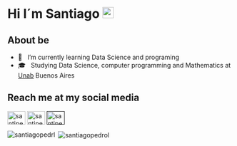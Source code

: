 ### <h1 align= "justify"> Hi I´m Santiago <img src="https://github.com/souvikguria98/souvikguria98/blob/master/Hi.gif" width="25"></h1>


<h2 align= "justify"> About be </h2>

- 🌱 &nbsp; I’m currently learning Data Science and programing
- 🎓 &nbsp; Studying Data Science, computer programming and Mathematics at <a href="https://www.unab.edu.ar" target="_blank"> Unab</a> Buenos Aires 

<h2 align= "justify"> Reach me at my social media </h2>
<p> 
<a href="mailto:spedrol213@gmail.com" target="_blank"><img align="center" src="https://cdn.jsdelivr.net/npm/simple-icons@v3/icons/gmail.svg" alt="santipedrol" height="30" width="40" /></a> 
<a href="https://twitter.com/PedrolSanti" target="_blank"><img align="center" src="https://cdn.jsdelivr.net/npm/simple-icons@v3/icons/twitter.svg" alt="santipedrol" height="30" width="40" /></a> 
<a href="" target="_blank"><img align="center" src="https://cdn.jsdelivr.net/npm/simple-icons@v3/icons/googledrive.svg" alt="santipedrol" height="30" width="40" /></a> 
<p>

<p><img align="left" src="https://github-readme-stats.vercel.app/api/top-langs?username=santiagopedrol&show_icons=true&locale=en&layout=compact&theme=dark" alt="santiagopedrl" /></p>

<p>&nbsp;<img align="center" src="https://github-readme-stats.vercel.app/api?username=santiagopedrol&show_icons=true&locale=en&theme=dark" alt="santiagopedrol" /></p>
